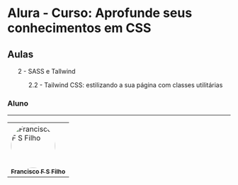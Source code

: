 # Alura - Curso: Aprofunde seus conhecimentos em CSS

## Aulas

<ol>
  2 - SASS e Tallwind
  <ol>
      2.2 - Tailwind CSS: estilizando a sua página com classes utilitárias
  </ol>
</ol>

### Aluno
---
<table>
  <tr>
      <td>
        <a href="https://github.com/ffsf-filho">
          <img style="border-radius: 50%;" src="https://avatars.githubusercontent.com/u/70358338?v=4" width="100px;" alt="Francisco F S Filho">
          <br />
          <sub>
            <b>Francisco F S Filho</b>
          </sub>
        </a>
      </td>
  </tr>
</table>
